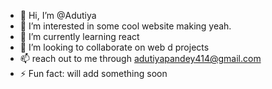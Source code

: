 - 👋 Hi, I’m @Adutiya
- 👀 I’m interested in some cool website making yeah.
- 🌱 I’m currently learning react
- 💞️ I’m looking to collaborate on web d projects
- 📫 reach out to me through adutiyapandey414@gmail.com
- ⚡ Fun fact: will add something soon

<!---
Adutiya/Adutiya is a ✨ special ✨ repository because its `README.md` (this file) appears on your GitHub profile.
You can click the Preview link to take a look at your changes.
--->
